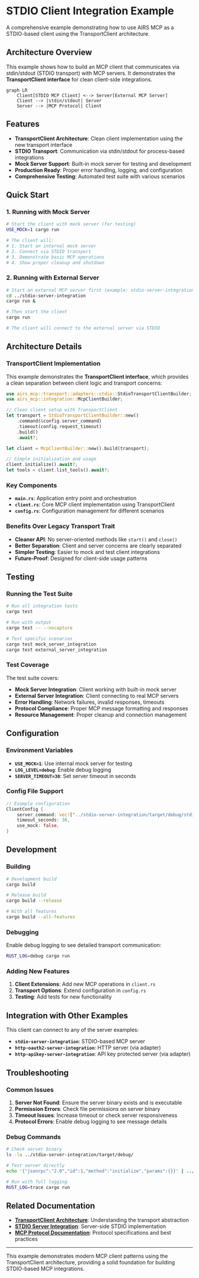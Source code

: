 # STDIO Client Integration Example

A comprehensive example demonstrating how to use AIRS MCP as a STDIO-based client using the TransportClient architecture.

## Architecture Overview

This example shows how to build an MCP client that communicates via stdin/stdout (STDIO transport) with MCP servers. It demonstrates the **TransportClient interface** for clean client-side integrations.

```mermaid
graph LR
    Client[STDIO MCP Client] <--> Server[External MCP Server]
    Client --> |stdin/stdout| Server
    Server --> |MCP Protocol| Client
```

## Features

- **TransportClient Architecture**: Clean client implementation using the new transport interface
- **STDIO Transport**: Communication via stdin/stdout for process-based integrations
- **Mock Server Support**: Built-in mock server for testing and development
- **Production Ready**: Proper error handling, logging, and configuration
- **Comprehensive Testing**: Automated test suite with various scenarios

## Quick Start

### 1. Running with Mock Server

```bash
# Start the client with mock server (for testing)
USE_MOCK=1 cargo run

# The client will:
# 1. Start an internal mock server
# 2. Connect via STDIO transport
# 3. Demonstrate basic MCP operations
# 4. Show proper cleanup and shutdown
```

### 2. Running with External Server

```bash
# Start an external MCP server first (example: stdio-server-integration)
cd ../stdio-server-integration
cargo run &

# Then start the client
cargo run

# The client will connect to the external server via STDIO
```

## Architecture Details

### TransportClient Implementation

This example demonstrates the **TransportClient interface**, which provides a clean separation between client logic and transport concerns:

```rust
use airs_mcp::transport::adapters::stdio::StdioTransportClientBuilder;
use airs_mcp::integration::McpClientBuilder;

// Clean client setup with TransportClient
let transport = StdioTransportClientBuilder::new()
    .command(&config.server_command)
    .timeout(config.request_timeout)
    .build()
    .await?;

let client = McpClientBuilder::new().build(transport);

// Simple initialization and usage
client.initialize().await?;
let tools = client.list_tools().await?;
```

### Key Components

- **`main.rs`**: Application entry point and orchestration
- **`client.rs`**: Core MCP client implementation using TransportClient
- **`config.rs`**: Configuration management for different scenarios

### Benefits Over Legacy Transport Trait

- **Cleaner API**: No server-oriented methods like `start()` and `close()`
- **Better Separation**: Client and server concerns are clearly separated
- **Simpler Testing**: Easier to mock and test client integrations
- **Future-Proof**: Designed for client-side usage patterns

## Testing

### Running the Test Suite

```bash
# Run all integration tests
cargo test

# Run with output
cargo test -- --nocapture

# Test specific scenarios
cargo test mock_server_integration
cargo test external_server_integration
```

### Test Coverage

The test suite covers:

- **Mock Server Integration**: Client working with built-in mock server
- **External Server Integration**: Client connecting to real MCP servers
- **Error Handling**: Network failures, invalid responses, timeouts
- **Protocol Compliance**: Proper MCP message formatting and responses
- **Resource Management**: Proper cleanup and connection management

## Configuration

### Environment Variables

- **`USE_MOCK=1`**: Use internal mock server for testing
- **`LOG_LEVEL=debug`**: Enable debug logging
- **`SERVER_TIMEOUT=30`**: Set server timeout in seconds

### Config File Support

```rust
// Example configuration
ClientConfig {
    server_command: vec!["../stdio-server-integration/target/debug/stdio-server-integration".to_string()],
    timeout_seconds: 30,
    use_mock: false,
}
```

## Development

### Building

```bash
# Development build
cargo build

# Release build
cargo build --release

# With all features
cargo build --all-features
```

### Debugging

Enable debug logging to see detailed transport communication:

```bash
RUST_LOG=debug cargo run
```

### Adding New Features

1. **Client Extensions**: Add new MCP operations in `client.rs`
2. **Transport Options**: Extend configuration in `config.rs`
3. **Testing**: Add tests for new functionality

## Integration with Other Examples

This client can connect to any of the server examples:

- **`stdio-server-integration`**: STDIO-based MCP server
- **`http-oauth2-server-integration`**: HTTP server (via adapter)
- **`http-apikey-server-integration`**: API key protected server (via adapter)

## Troubleshooting

### Common Issues

1. **Server Not Found**: Ensure the server binary exists and is executable
2. **Permission Errors**: Check file permissions on server binary
3. **Timeout Issues**: Increase timeout or check server responsiveness
4. **Protocol Errors**: Enable debug logging to see message details

### Debug Commands

```bash
# Check server binary
ls -la ../stdio-server-integration/target/debug/

# Test server directly
echo '{"jsonrpc":"2.0","id":1,"method":"initialize","params":{}}' | ../stdio-server-integration/target/debug/stdio-server-integration

# Run with full logging
RUST_LOG=trace cargo run
```

## Related Documentation

- **[TransportClient Architecture](../../src/transport/)**: Understanding the transport abstraction
- **[STDIO Server Integration](../stdio-server-integration/)**: Server-side STDIO implementation
- **[MCP Protocol Documentation](../../docs/)**: Protocol specifications and best practices

---

This example demonstrates modern MCP client patterns using the TransportClient architecture, providing a solid foundation for building STDIO-based MCP integrations.